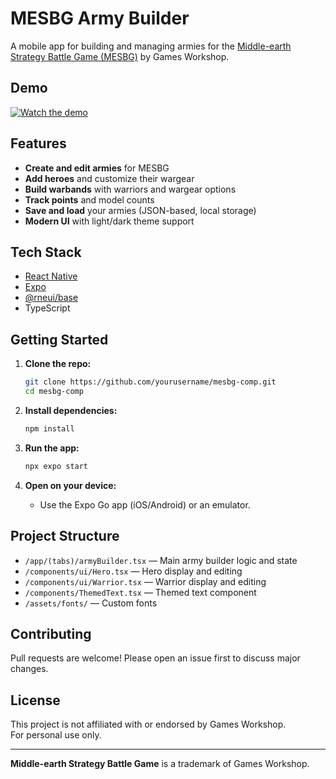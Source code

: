 # MESBG Army Builder

A mobile app for building and managing armies for the [Middle-earth Strategy Battle Game (MESBG)](https://www.warhammer.com/en-GB/middle-earth-lp?srsltid=AfmBOoqF0tVA4gDURWAuOWQ2P9HSGjMKb94V3g-6HLc1D9luBdupCK1F) by Games Workshop.

## Demo



<!-- Or embed a YouTube video: -->

[![Watch the demo](https://img.youtube.com/vi/wost05aqULY/maxresdefault.jpg)](https://youtu.be/wost05aqULY)


## Features

- **Create and edit armies** for MESBG
- **Add heroes** and customize their wargear
- **Build warbands** with warriors and wargear options
- **Track points** and model counts
- **Save and load** your armies (JSON-based, local storage)
- **Modern UI** with light/dark theme support

## Tech Stack

- [React Native](https://reactnative.dev/)
- [Expo](https://expo.dev/)
- [@rneui/base](https://reactnativeelements.com/)
- TypeScript

## Getting Started

1. **Clone the repo:**

   ```sh
   git clone https://github.com/yourusername/mesbg-comp.git
   cd mesbg-comp
   ```

2. **Install dependencies:**

   ```sh
   npm install
   ```

3. **Run the app:**

   ```sh
   npx expo start
   ```

4. **Open on your device:**
   - Use the Expo Go app (iOS/Android) or an emulator.

## Project Structure

- `/app/(tabs)/armyBuilder.tsx` — Main army builder logic and state
- `/components/ui/Hero.tsx` — Hero display and editing
- `/components/ui/Warrior.tsx` — Warrior display and editing
- `/components/ThemedText.tsx` — Themed text component
- `/assets/fonts/` — Custom fonts

## Contributing

Pull requests are welcome! Please open an issue first to discuss major changes.

## License

This project is not affiliated with or endorsed by Games Workshop.  
For personal use only.

---

**Middle-earth Strategy Battle Game** is a trademark of Games Workshop.
